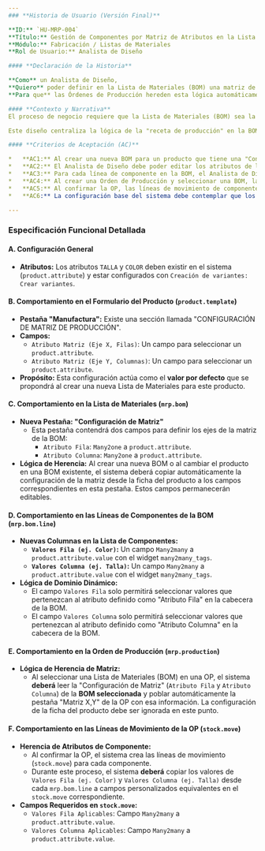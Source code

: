 ```yaml
---
### **Historia de Usuario (Versión Final)**

**ID:** `HU-MRP-004`
**Título:** Gestión de Componentes por Matriz de Atributos en la Lista de Materiales
**Módulo:** Fabricación / Listas de Materiales
**Rol de Usuario:** Analista de Diseño

#### **Declaración de la Historia**

**Como** un Analista de Diseño,
**Quiero** poder definir en la Lista de Materiales (BOM) una matriz de atributos (Talla/Color) y especificar para cada componente a qué combinación de atributos aplica,
**Para que** las Órdenes de Producción hereden esta lógica automáticamente, asegurando la consistencia de los datos y preparando el sistema para un registro de consumo preciso y por lotes.

#### **Contexto y Narrativa**
El proceso de negocio requiere que la Lista de Materiales (BOM) sea la fuente de verdad única que defina no solo *qué* componentes se usan, sino *cuándo* se usan, basándose en las características del producto final (como su talla y color). Esta configuración debe fluir de manera natural hacia la Orden de Producción (OP) para guiar el proceso de manufactura.

Este diseño centraliza la lógica de la "receta de producción" en la BOM, permitiendo una gestión más flexible y precisa de los componentes, independientemente de la estructura de variantes del producto final.

#### **Criterios de Aceptación (AC)**

*   **AC1:** Al crear una nueva BOM para un producto que tiene una "Configuración de Matriz de Producción" en su ficha, la BOM debe heredar y mostrar automáticamente estos atributos en su propia sección de configuración de matriz.
*   **AC2:** El Analista de Diseño debe poder editar los atributos de la matriz directamente en la BOM, independientemente de la configuración del producto.
*   **AC3:** Para cada línea de componente en la BOM, el Analista de Diseño debe poder seleccionar uno o varios valores de los atributos definidos en la matriz (ej. múltiples Tallas y/o múltiples Colores).
*   **AC4:** Al crear una Orden de Producción y seleccionar una BOM, la configuración de la "Matriz X,Y" en la OP **debe** poblarse desde la BOM, no desde la ficha del producto.
*   **AC5:** Al confirmar la OP, las líneas de movimiento de componentes (`stock.move`) **deben** contener la información de los atributos (Talla/Color) especificados en la línea de la BOM correspondiente.
*   **AC6:** La configuración base del sistema debe contemplar que los atributos `TALLA` y `COLOR` estén configurados con la opción **"Creación de variantes: Crear variantes"** para asegurar la compatibilidad con el framework de Odoo.

---
```


### **Especificación Funcional Detallada**

#### **A. Configuración General**
*   **Atributos:** Los atributos `TALLA` y `COLOR` deben existir en el sistema (`product.attribute`) y estar configurados con `Creación de variantes: Crear variantes`.

#### **B. Comportamiento en el Formulario del Producto (`product.template`)**
*   **Pestaña "Manufactura":** Existe una sección llamada "CONFIGURACIÓN DE MATRIZ DE PRODUCCIÓN".
*   **Campos:**
    *   `Atributo Matriz (Eje X, Filas)`: Un campo para seleccionar un `product.attribute`.
    *   `Atributo Matriz (Eje Y, Columnas)`: Un campo para seleccionar un `product.attribute`.
*   **Propósito:** Esta configuración actúa como el **valor por defecto** que se propondrá al crear una nueva Lista de Materiales para este producto.

#### **C. Comportamiento en la Lista de Materiales (`mrp.bom`)**
*   **Nueva Pestaña: "Configuración de Matriz"**
    *   Esta pestaña contendrá dos campos para definir los ejes de la matriz de la BOM:
        *   `Atributo Fila`: `Many2one` a `product.attribute`.
        *   `Atributo Columna`: `Many2one` a `product.attribute`.
*   **Lógica de Herencia:** Al crear una nueva BOM o al cambiar el producto en una BOM existente, el sistema deberá copiar automáticamente la configuración de la matriz desde la ficha del producto a los campos correspondientes en esta pestaña. Estos campos permanecerán editables.

#### **D. Comportamiento en las Líneas de Componentes de la BOM (`mrp.bom.line`)**
*   **Nuevas Columnas en la Lista de Componentes:**
    *   **`Valores Fila (ej. Color)`:** Un campo `Many2many` a `product.attribute.value` con el widget `many2many_tags`.
    *   **`Valores Columna (ej. Talla)`:** Un campo `Many2many` a `product.attribute.value` con el widget `many2many_tags`.
*   **Lógica de Dominio Dinámico:**
    *   El campo `Valores Fila` solo permitirá seleccionar valores que pertenezcan al atributo definido como "Atributo Fila" en la cabecera de la BOM.
    *   El campo `Valores Columna` solo permitirá seleccionar valores que pertenezcan al atributo definido como "Atributo Columna" en la cabecera de la BOM.

#### **E. Comportamiento en la Orden de Producción (`mrp.production`)**
*   **Lógica de Herencia de Matriz:**
    *   Al seleccionar una Lista de Materiales (BOM) en una OP, el sistema **deberá** leer la "Configuración de Matriz" (`Atributo Fila` y `Atributo Columna`) de la **BOM seleccionada** y poblar automáticamente la pestaña "Matriz X,Y" de la OP con esa información. La configuración de la ficha del producto debe ser ignorada en este punto.

#### **F. Comportamiento en las Líneas de Movimiento de la OP (`stock.move`)**
*   **Herencia de Atributos de Componente:**
    *   Al confirmar la OP, el sistema crea las líneas de movimiento (`stock.move`) para cada componente.
    *   Durante este proceso, el sistema **deberá** copiar los valores de `Valores Fila (ej. Color)` y `Valores Columna (ej. Talla)` desde cada `mrp.bom.line` a campos personalizados equivalentes en el `stock.move` correspondiente.
*   **Campos Requeridos en `stock.move`:**
    *   `Valores Fila Aplicables`: Campo `Many2many` a `product.attribute.value`.
    *   `Valores Columna Aplicables`: Campo `Many2many` a `product.attribute.value`.
